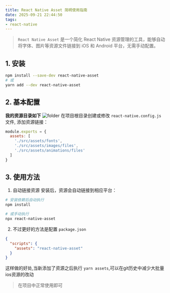 ```yaml
---
title: React Native Asset 简明使用指南
date: 2025-09-21 22:44:50
tags:
- react-native
---
```


> `React Native Asset` 是一个简化 React Native 资源管理的工具，能够自动将字体、图片等资源文件链接到 iOS 和 Android 平台，无需手动配置。

## 1. 安装
```bash
npm install --save-dev react-native-asset
# 或
yarn add --dev react-native-asset
```

## 2. 基本配置
**我的资源目录如下**
![folder](folder.png)
在项目根目录创建或修改 `react-native.config.js` 文件, 添加资源链接：

```js
module.exports = {
  assets: [
    './src/assets/fonts',
    './src/assets/images/files',
    './src/assets/animations/files'
  ]
}
```

## 3. 使用方法
1. 自动链接资源
安装后，资源会自动链接到相应平台：
```bash
# 安装依赖后自动执行
npm install

# 或手动执行
npx react-native-asset
```

2. 不过更好的方法是配置 `package.json`

```json
{
  "scripts": {
    "assets": "react-native-asset"
  }
}
```

这样做的好处,当新添加了资源之后执行 `yarn assets`,可以在git历史中减少大批量ios资源的改动


> 在项目中正常使用即可